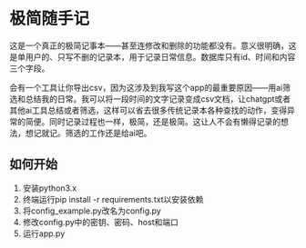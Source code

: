 # 极简随手记

这是一个真正的极简记事本——甚至连修改和删除的功能都没有。意义很明确，这是单用户的、只写不删的记录本，用于记录日常信息。数据库只有id、时间和内容三个字段。

会有一个工具让你导出csv，因为这涉及到我写这个app的最重要原因——用ai筛选和总结我的日常。我可以将一段时间的文字记录变成csv文档，让chatgpt或者其他ai工具总结或者筛选，这样可以省去很多传统记录本各种查找的动作，变得异常的简便。同时记录过程也一样，极简，还是极简。这让人不会有懒得记录的想法，想记就记。筛选的工作还是给ai吧。

## 如何开始

1. 安装python3.x
2. 终端运行pip install -r requirements.txt以安装依赖
3. 将config_example.py改名为config.py
4. 修改config.py中的密钥、密码、host和端口
5. 运行app.py
